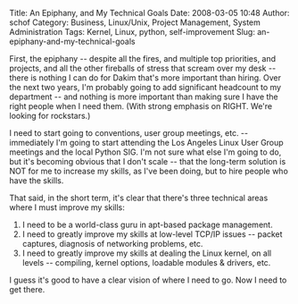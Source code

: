 Title: An Epiphany, and My Technical Goals
Date: 2008-03-05 10:48
Author: schof
Category: Business, Linux/Unix, Project Management, System Administration
Tags: Kernel, Linux, python, self-improvement
Slug: an-epiphany-and-my-technical-goals

First, the epiphany -- despite all the fires, and multiple top
priorities, and projects, and all the other fireballs of stress that
scream over my desk -- there is nothing I can do for Dakim that's more
important than hiring. Over the next two years, I'm probably going to
add significant headcount to my department -- and nothing is more
important than making sure I have the right people when I need them.
(With strong emphasis on RIGHT. We're looking for rockstars.)

I need to start going to conventions, user group meetings, etc. --
immediately I'm going to start attending the Los Angeles Linux User
Group meetings and the local Python SIG. I'm not sure what else I'm
going to do, but it's becoming obvious that I don't scale -- that the
long-term solution is NOT for me to increase my skills, as I've been
doing, but to hire people who have the skills.

That said, in the short term, it's clear that there's three technical
areas where I must improve my skills:

1.  I need to be a world-class guru in apt-based package management.
2.  I need to greatly improve my skills at low-level TCP/IP issues --
    packet captures, diagnosis of networking problems, etc.
3.  I need to greatly improve my skills at dealing the Linux kernel, on
    all levels -- compiling, kernel options, loadable modules & drivers,
    etc.

I guess it's good to have a clear vision of where I need to go. Now I
need to get there.

